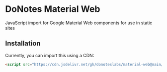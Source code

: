 # DoNotes Material Web
JavaScript import for Google Material Web components for use in static sites

## Installation

Currently, you can import this using a CDN:
```html
<script src="https://cdn.jsdelivr.net/gh/donoteslabs/material-web@main/md.js"></script>
```

